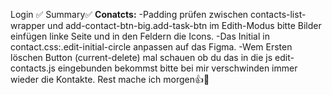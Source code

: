 Login ✅
Summary✅
**Conatcts:** 
-Padding prüfen zwischen contacts-list-wrapper und add-contact-btn-big.add-task-btn
im Edith-Modus bitte Bilder einfügen linke Seite und in den Feldern die Icons. 
-Das Initial in contact.css:.edit-initial-circle anpassen auf das Figma.
-Wem Ersten löschen Button (current-delete) mal schauen ob du das in die js edit-contacts.js eingebunden bekommst bitte bei mir verschwinden immer wieder die Kontakte. Rest mache ich morgen👍🥲